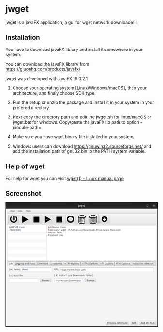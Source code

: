 # jwget

jwget is a javaFX application, a gui for wget network downloader !



## Installation

You have to download javaFX library and install it somewhere in your system.

You can download the javaFX library from https://gluonhq.com/products/javafx/

jwget was developed with javaFX 19.0.2.1

1. Choose your operating system [Linux/Windows/macOS], then your architecture, and finaly choose SDK type.

2. Run the setup or unzip the package and install it in your system in your prefered directory.

3. Next copy the directory path and edit the jwget.sh for linux/macOS or jwget.bat for windows. Copy/paste the javaFX lib path to option -module-path=

4. Make sure you have wget binary file installed in your system.

5. Windows users can download https://gnuwin32.sourceforge.net/ and add the installation path of gnu32 bin to the PATH system variable. 

## Help of wget

For help for wget you can visit [wget(1) - Linux manual page](https://man7.org/linux/man-pages/man1/wget.1.html)

## Screenshot

![jwget.png](screenshots/jwget.png)



